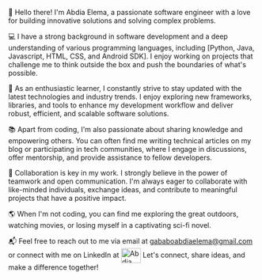 👋 Hello there! I'm Abdia Elema, a passionate software engineer with a love for building innovative solutions and solving complex problems.

💻 I have a strong background in software development and a deep understanding of various programming languages, including [Python, Java, Javascript, HTML, CSS, and Android SDK]. I enjoy working on projects that challenge me to think outside the box and push the boundaries of what's possible.

🚀 As an enthusiastic learner, I constantly strive to stay updated with the latest technologies and industry trends. I enjoy exploring new frameworks, libraries, and tools to enhance my development workflow and deliver robust, efficient, and scalable software solutions.

📚 Apart from coding, I'm also passionate about sharing knowledge and empowering others. You can often find me writing technical articles on my blog or participating in tech communities, where I engage in discussions, offer mentorship, and provide assistance to fellow developers.

👥 Collaboration is key in my work. I strongly believe in the power of teamwork and open communication. I'm always eager to collaborate with like-minded individuals, exchange ideas, and contribute to meaningful projects that have a positive impact.

🌎 When I'm not coding, you can find me exploring the great outdoors, watching movies, or losing myself in a captivating sci-fi novel.

📬 Feel free to reach out to me via email at gababoabdiaelema@gmail.com or connect with me on LinkedIn at <a href ="https://www.linkedin.com/in/abdia-elema-8b5a06248/" taget="blank"><img align="center" src="https://raw.githubusercontent.com/rahuldkjain/github-profile-readme-generator/master/src/images/icons/Social/linked-in-alt.svg" alt="Abdia Elema" height="30" width="40" /></a> Let's connect, share ideas, and make a difference together!


